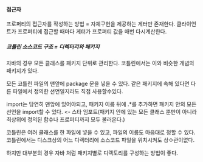 #### 접근자

프로퍼티의 접근자를 작성하는 방법 = 자체구현을 제공하는 게터만 존재한다. 클라이언트가 프로퍼티에 접근할 때마다 게터가 프로퍼티 값을 매번 다시계산한다. 

##### 코틀린 소스코드 구조 = 디렉터리와 페키지

자바의 경우 모든 클래스를 패키지  단위로 관리한다. 코틀린에서는 이와 비슷한 개념의 패키지가 있다.

모든 코틀린 파일의 맨앞에 package 문을 넣을 수 있다. 같은 패키지에 속해 있다면 다른 파일에서 정의한 선언일지라도 직접 사용할수있다.

import는 당연히 맨앞에 있어야되고, 패키지 이름 뒤에 .*를 추가하면 패키지 안의 모든 선언을 import할 수 있다. <- 스타 임포트(패키지 안에 있는 모든 클래스 뿐만이 아니라 최상위에 정의된 함수나 프로퍼티까지 모두 불러온다.)

코틀린은 여러 클래스를 한 파일에 넣을 수 있고, 파일의 이름도 마음대로 정할 수 있다. 코틀린에서는 디스크상의 어느 디렉터리에 소스코드 파일을 위치시켜도 상ㅇ관이없다.

하지만 대부분의 경우 자바 처럼 패키지별로 디렉토리를 구성하는 방법이 좋다. 